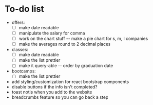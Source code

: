 # To-do list

- offers:
  - [ ] make date readable
  - [ ] manipulate the salary for comma
  - [ ] work on the chart stuff -- make a pie chart for s, m, l companies
  - [ ] make the averages round to 2 decimal places
- classes:
  - [ ] make date readable
  - [ ] make the list prettier
  - [ ] make it query-able -- order by graduation date
- bootcamps:
  - [ ] make the list prettier
- add styling/customization for react bootstrap components
- disable buttons if the info isn't completed?
- toast notis when you add to the website
- breadcrumbs feature so you can go back a step
